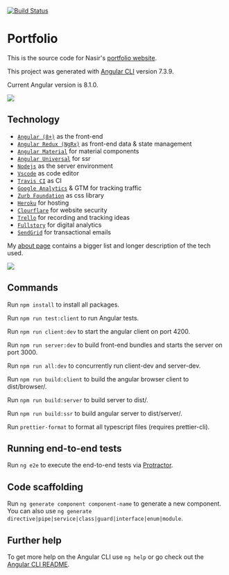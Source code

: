 [![Build Status](https://travis-ci.com/c3mohamn/portfolio.svg?branch=master)](https://travis-ci.com/c3mohamn/portfolio)

# Portfolio

This is the source code for Nasir's [portfolio website](https://nasirm.ca).

This project was generated with [Angular CLI](https://github.com/angular/angular-cli) version 7.3.9.

Current Angular version is 8.1.0.

![](https://i.imgur.com/CPxCEL7.png)

## Technology

- [`Angular (8+)`](https://angular.io/) as the front-end
- [`Angular Redux (NgRx)`](https://ngrx.io/) as front-end data & state management
- [`Angular Material`](https://material.angular.io/) for material components
- [`Angular Universal`](https://angular.io/guide/universal) for ssr
- [`Nodejs`](https://nodejs.org) as the server environment
- [`Vscode`](https://code.visualstudio.com/) as code editor
- [`Travis CI`](https://travis-ci.org/) as CI
- [`Google Analytics`](https://analytics.google.com) & GTM for tracking traffic
- [`Zurb Foundation`](https://foundation.zurb.com/) as css library
- [`Heroku`](https://heroku.com) for hosting
- [`Clourflare`](https://www.cloudflare.com/) for website security
- [`Trello`](https://trello.com/b/hoS9NAOg/portfolio-ideas) for recording and tracking ideas
- [`Fullstory`](https://www.fullstory.com) for digital analytics
- [`SendGrid`](https://sendgrid.com/) for transactional emails

My [about page](https://nasirm.ca/about) contains a bigger list and longer description of the tech used.

![](https://i.imgur.com/Mag2Xsx.png)

## Commands

Run `npm install` to install all packages.

Run `npm run test:client` to run Angular tests.

Run `npm run client:dev` to start the angular client on port 4200.

Run `npm run server:dev` to build front-end bundles and starts the server on port 3000.

Run `npm run all:dev` to concurrently run client-dev and server-dev.

Run `npm run build:client` to build the angular browser client to dist/browser/.

Run `npm run build:server` to build server to dist/.

Run `npm run build:ssr` to build angular server to dist/server/.

Run `prettier-format` to format all typescript files (requires prettier-cli).

## Running end-to-end tests

Run `ng e2e` to execute the end-to-end tests via [Protractor](http://www.protractortest.org/).

## Code scaffolding

Run `ng generate component component-name` to generate a new component. You can also use `ng generate directive|pipe|service|class|guard|interface|enum|module`.

## Further help

To get more help on the Angular CLI use `ng help` or go check out the [Angular CLI README](https://github.com/angular/angular-cli/blob/master/README.md).
